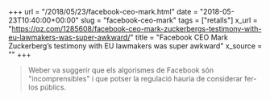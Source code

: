 +++
url = "/2018/05/23/facebook-ceo-mark.html"
date = "2018-05-23T10:40:00+00:00"
slug = "facebook-ceo-mark"
tags = ["retalls"]
x_url = "https://qz.com/1285608/facebook-ceo-mark-zuckerbergs-testimony-with-eu-lawmakers-was-super-awkward/"
title = "Facebook CEO Mark Zuckerberg’s testimony with EU lawmakers was super awkward"
x_source = ""
+++


> Weber va suggerir que els algorismes de Facebook són "incomprensibles" i que potser la regulació hauria de considerar fer-los públics.

